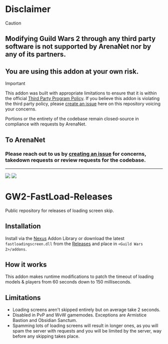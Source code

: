 # Disclaimer
> [!CAUTION]
> ## Modifying Guild Wars 2 through any third party software is not supported by ArenaNet nor by any of its partners.
> ## You are using this addon at your own risk.

> [!IMPORTANT]
> This addon was built with appropriate limitations to ensure that it is within the official [Third Party Program Policy](https://help.guildwars2.com/hc/en-us/articles/360013625034-Policy-Third-Party-Programs).
> If you believe this addon is violating the third party policy, please [create an issue](../../issues) here on this repository voicing your concerns.
> 
> Portions or the entirety of the codebase remain closed-source in compliance with requests by ArenaNet.

## To ArenaNet
### Please reach out to us by [creating an issue](../../issues) for concerns, takedown requests or review requests for the codebase.

---

![](https://img.shields.io/github/v/release/RaidcoreGG/GW2-FastLoad-Releases?style=for-the-badge&labelColor=%23131519&color=%230F79AA)
![](https://img.shields.io/github/downloads/RaidcoreGG/GW2-FastLoad-Releases/total?style=for-the-badge&labelColor=%23131519&color=%230F79AA)

# GW2-FastLoad-Releases
Public repository for releases of loading screen skip.

## Installation
Install via the [Nexus](https://raidcore.gg/Nexus) Addon Library or download the latest `fastloadingscreen.dll` from the [Releases](https://github.com/RaidcoreGG/GW2-FastLoad-Releases/releases) and place in `<Guild Wars 2>/addons`.

## How it works
This addon makes runtime modifications to patch the timeout of loading models &amp; players from 60 seconds down to 150 milliseconds.

## Limitations
- Loading screens aren't skipped entirely but on average take 2 seconds.
- Disabled in PvP and WvW gamemodes. Exceptions are Armistice Bastion and Obsidian Sanctum.
- Spamming lots of loading screens will result in longer ones, as you will spam the server with requests and you will be limited by the server, way before any skipping takes place.
